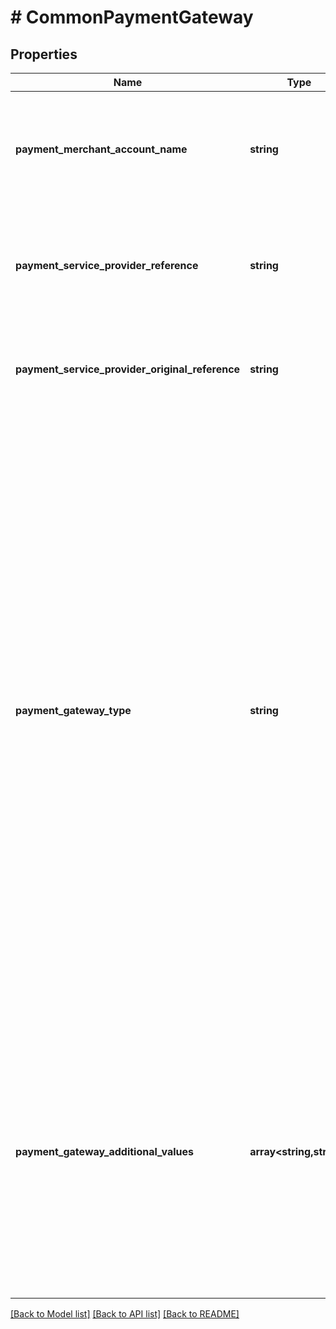 # # CommonPaymentGateway

## Properties

Name | Type | Description | Notes
------------ | ------------- | ------------- | -------------
**payment_merchant_account_name** | **string** | The name / identifier of the party selling goods or services to shoppers via an e-commerce website, a mobile app, on a point of sale, or across all three channels. |
**payment_service_provider_reference** | **string** | Unique payment reference set by the payment service provider. Note that every action will result in a different reference. The original reference can be found below. | [readonly]
**payment_service_provider_original_reference** | **string** | The PSP reference associated with the original payment prior to the modification (refund, manual capture) request. | [optional] [readonly]
**payment_gateway_type** | **string** | Payment service provider used to process payments. &lt;details&gt;   &lt;summary&gt;**Payment Gateway Types**&lt;/summary&gt;    * &#x60;ADYEN&#x60; - Adyen ([More info](https://www.adyen.com/))   * &#x60;CYBERSOURCE&#x60; - Cybersource ([More info](https://www.cybersource.com/))   * &#x60;HYPERPAY&#x60; - Hyperpay ([More info](https://www.hyperpay.com/))   * &#x60;ADDONPAYMENTS&#x60; - Addon Payments ([More info](https://www.addonpayments.com/))   * &#x60;MEWS&#x60; - Mews ([More info](https://www.mews.com/))   * &#x60;NGENIUS&#x60; - Network International ([More info](https://www.network.ae/))   * &#x60;MULTISAFE&#x60; - MultiSafePay ([More info](https://www.multisafepay.com/))   * &#x60;SUMUP&#x60; - SumUp Payments ([More info](https://sumup.com/))   * &#x60;IZETTLE&#x60; - iZettle ([More info](https://www.izettle.com/))   * &#x60;STRIPE&#x60; - Stripe ([More info](https://stripe.com/))   * &#x60;WORLDPAY&#x60; - WorldPay ([More info](https://online.worldpay.com/))   * &#x60;GOOGLE&#x60; - Google Pay ([More info](https://developers.google.com/pay/api))   * &#x60;EXTERNAL&#x60; - The payment is settled externally.   * &#x60;OTHER&#x60; - Payment provider not listed above.   * &#x60;NONE&#x60; - No payment provider is used.    &lt;/details&gt;    &gt; Used to aid in serialization, deserialization, and validation. |
**payment_gateway_additional_values** | **array<string,string>** | Additional (conditional) values returned by the payment service provider.  There are many additional data elements that can be returned. The list is long and growing, so we can&#39;t mention all of them here.  For example:   * Cardholder Name   * Cardnumber (last digits only)   * Card Scheme   * Shopper IP   * Card Issuer Country   * Card Issuer Name   * Fraudscore   * Transaction Type   * Payment Status   * Username | [optional] [readonly]

[[Back to Model list]](../../README.md#models) [[Back to API list]](../../README.md#endpoints) [[Back to README]](../../README.md)
